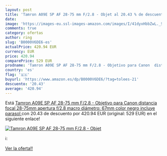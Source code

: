 ```yaml
---
layout: post
title: 'Tamron A09E SP AF 28-75 mm F/2.8 - Objet al 20.43 % de descuento'
date: 
image: 'https://images-eu.ssl-images-amazon.com/images/I/41dyxHbbZwL._SL200_.jpg'
comments: true
category: ofertas
author: ring
slug: 'B0000V6DE6-es'
actualPrice: 420.94 EUR
currency: EUR
price: 420.94
comparePrice: 529 EUR
prodname: 'Tamron A09E SP AF 28-75 mm F/2.8 - Objetivo para Canon  distancia focal 28-75mm  apertura f/2.8  macro  diámetro: 67mm  color negro  incluye parasol '
country: 'es'
flag: '🇪🇸'
buyurl: 'https://www.amazon.es/dp/B0000V6DE6/?tag=tolees-21'
descuento: '20.43'
average: '420.94'
---
```


Está [Tamron A09E SP AF 28-75 mm F/2.8 - Objetivo para Canon  distancia focal 28-75mm  apertura f/2.8  macro  diámetro: 67mm  color negro  incluye parasol ](https://www.amazon.es/dp/B0000V6DE6/?tag=tolees-21) con 20.43 de descuento por 420.94 EUR (original: 529 EUR) en el siguiente enlace!

[![Tamron A09E SP AF 28-75 mm F/2.8 - Objet](https://images-eu.ssl-images-amazon.com/images/I/41dyxHbbZwL._SL200_.jpg)](https://www.amazon.es/dp/B0000V6DE6/?tag=tolees-21)

ℹ️:


[Ver la oferta!!](https://www.amazon.es/dp/B0000V6DE6/?tag=tolees-21)

